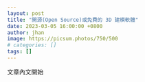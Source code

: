 ```yaml
---
layout: post
title: "開源(Open Source)或免費的 3D 建模軟體"
date: 2023-03-05 16:00:00 +0800
author: jhan
image: https://picsum.photos/750/500
# categories: []
tags: []
---
```


文章內文開始